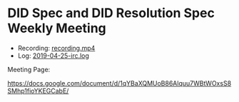 # DID Spec and DID Resolution Spec Weekly Meeting

* Recording: [recording.mp4](recording.mp4)
* Log: [2019-04-25-irc.log](2019-04-25-irc.log)

Meeting Page:

https://docs.google.com/document/d/1qYBaXQMUoB86Alquu7WBtWOxsS8SMhp1fioYKEGCabE/
